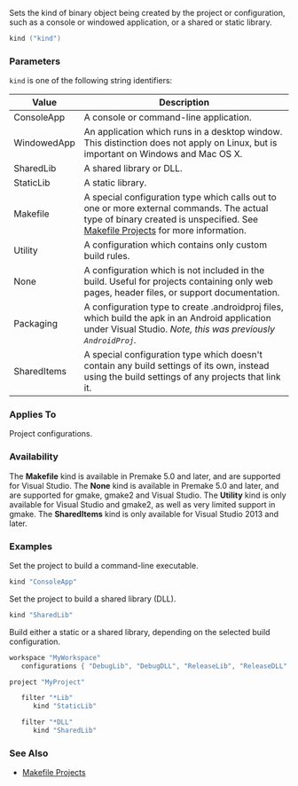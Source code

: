 Sets the kind of binary object being created by the project or configuration, such as a console or windowed application, or a shared or static library.

```lua
kind ("kind")
```

### Parameters ###

`kind` is one of the following string identifiers:

| Value       | Description                                             |
|-------------|---------------------------------------------------------|
| ConsoleApp  | A console or command-line application.                  |
| WindowedApp | An application which runs in a desktop window. This distinction does not apply on Linux, but is important on Windows and Mac OS X. |
| SharedLib   | A shared library or DLL.                                |
| StaticLib   | A static library.                                       |
| Makefile    | A special configuration type which calls out to one or more external commands. The actual type of binary created is unspecified. See [Makefile Projects](Makefile-Projects.md) for more information. |
| Utility     | A configuration which contains only custom build rules. |
| None        | A configuration which is not included in the build. Useful for projects containing only web pages, header files, or support documentation. |
| Packaging   | A configuration type to create .androidproj files, which build the apk in an Android application under Visual Studio. _Note, this was previously `AndroidProj`._ |
| SharedItems | A special configuration type which doesn't contain any build settings of its own, instead using the build settings of any projects that link it. |


### Applies To ###

Project configurations.

### Availability ###

The **Makefile** kind is available in Premake 5.0 and later, and are supported for Visual Studio.
The **None** kind is available in Premake 5.0 and later, and are supported for gmake, gmake2 and Visual Studio.
The **Utility** kind is only available for Visual Studio and gmake2, as well as very limited support in gmake.
The **SharedItems** kind is only available for Visual Studio 2013 and later.

### Examples ###

Set the project to build a command-line executable.

```lua
kind "ConsoleApp"
```

Set the project to build a shared library (DLL).

```lua
kind "SharedLib"
```

Build either a static or a shared library, depending on the selected build configuration.

```lua
workspace "MyWorkspace"
   configurations { "DebugLib", "DebugDLL", "ReleaseLib", "ReleaseDLL" }

project "MyProject"

   filter "*Lib"
      kind "StaticLib"

   filter "*DLL"
      kind "SharedLib"
```

### See Also ###

* [Makefile Projects](Makefile-Projects.md)